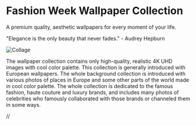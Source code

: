 # Fashion Week Wallpaper Collection

A premium quality, aesthetic wallpapers for every moment of your life.

"Elegance is the only beauty that never fades." - Audrey Hepburn

![Collage](https://github.com/infofintech/boutique/blob/main/boutique.collage.png?raw=true)

The wallpaper collection contains only high-quality, realistic 4K UHD images with cool color palette. This collection is generally introduced with European wallpapers. The whole background collection is introduced with various photos of places in Europe and some other parts of the world made in cool color palette. The whole collection is dedicated to the famous fashion, haute couture and luxury brands, and includes many photos of celebrities who famously collaborated with those brands or channeled them in some ways.

//
